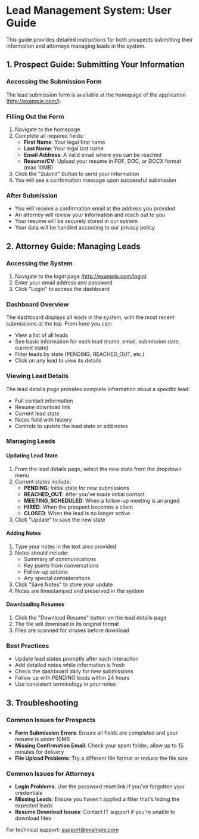 # Lead Management System: User Guide

This guide provides detailed instructions for both prospects submitting their information and attorneys managing leads in the system.

## 1. Prospect Guide: Submitting Your Information

### Accessing the Submission Form

The lead submission form is available at the homepage of the application (http://example.com/).

### Filling Out the Form

1. Navigate to the homepage
2. Complete all required fields:
   - **First Name**: Your legal first name
   - **Last Name**: Your legal last name
   - **Email Address**: A valid email where you can be reached
   - **Resume/CV**: Upload your resume in PDF, DOC, or DOCX format (max 10MB)
3. Click the "Submit" button to send your information
4. You will see a confirmation message upon successful submission

### After Submission

- You will receive a confirmation email at the address you provided
- An attorney will review your information and reach out to you
- Your resume will be securely stored in our system
- Your data will be handled according to our privacy policy

## 2. Attorney Guide: Managing Leads

### Accessing the System

1. Navigate to the login page (http://example.com/login)
2. Enter your email address and password
3. Click "Login" to access the dashboard

### Dashboard Overview

The dashboard displays all leads in the system, with the most recent submissions at the top. From here you can:

- View a list of all leads
- See basic information for each lead (name, email, submission date, current state)
- Filter leads by state (PENDING, REACHED_OUT, etc.)
- Click on any lead to view its details

### Viewing Lead Details

The lead details page provides complete information about a specific lead:

- Full contact information
- Resume download link
- Current lead state
- Notes field with history
- Controls to update the lead state or add notes

### Managing Leads

#### Updating Lead State

1. From the lead details page, select the new state from the dropdown menu
2. Current states include:
   - **PENDING**: Initial state for new submissions
   - **REACHED_OUT**: After you've made initial contact
   - **MEETING_SCHEDULED**: When a follow-up meeting is arranged
   - **HIRED**: When the prospect becomes a client
   - **CLOSED**: When the lead is no longer active
3. Click "Update" to save the new state

#### Adding Notes

1. Type your notes in the text area provided
2. Notes should include:
   - Summary of communications
   - Key points from conversations
   - Follow-up actions
   - Any special considerations
3. Click "Save Notes" to store your update
4. Notes are timestamped and preserved in the system

#### Downloading Resumes

1. Click the "Download Resume" button on the lead details page
2. The file will download in its original format
3. Files are scanned for viruses before download

### Best Practices

- Update lead states promptly after each interaction
- Add detailed notes while information is fresh
- Check the dashboard daily for new submissions
- Follow up with PENDING leads within 24 hours
- Use consistent terminology in your notes

## 3. Troubleshooting

### Common Issues for Prospects

- **Form Submission Errors**: Ensure all fields are completed and your resume is under 10MB
- **Missing Confirmation Email**: Check your spam folder; allow up to 15 minutes for delivery
- **File Upload Problems**: Try a different file format or reduce the file size

### Common Issues for Attorneys

- **Login Problems**: Use the password reset link if you've forgotten your credentials
- **Missing Leads**: Ensure you haven't applied a filter that's hiding the expected leads
- **Resume Download Issues**: Contact IT support if you're unable to download files

For technical support: support@example.com
